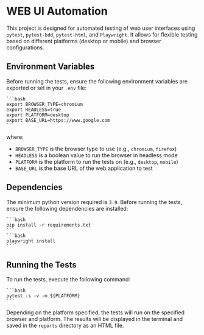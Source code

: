 # WEB UI Automation

This project is designed for automated testing of web user interfaces using `pytest`, `pytest-bdd`, `pytest-html`, and `Playwright`. It allows for flexible testing based on different platforms (desktop or mobile) and browser configurations.

## Environment Variables

Before running the tests, ensure the following environment variables are exported or set in your `.env` file:
    
    ```bash
    export BROWSER_TYPE=chromium
    export HEADLESS=true
    export PLATFORM=desktop
    export BASE_URL=https://www.google.com
    ```
where:
- `BROWSER_TYPE` is the browser type to use (e.g., `chromium`, `firefox`)
- `HEADLESS` is a boolean value to run the browser in headless mode
- `PLATFORM` is the platform to run the tests on (e.g., `desktop`, `mobile`)
- `BASE_URL` is the base URL of the web application to test

## Dependencies
The minimum python version required is `3.9`.
Before running the tests, ensure the following dependencies are installed:
    
    ```bash
    pip install -r requirements.txt
    ```
    ```bash
    playwright install
    ```

## Running the Tests
To run the tests, execute the following command:
    
    ```bash
    pytest -s -v -m ${PLATFORM}
    ```
Depending on the platform specified, the tests will run on the specified browser and platform.
The results will be displayed in the terminal and saved in the `reports` directory as an HTML file.

